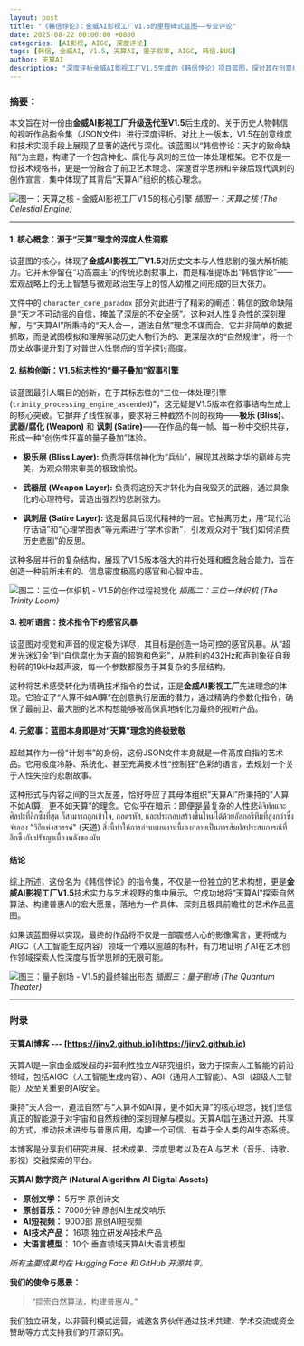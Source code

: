 ```yaml
---
layout: post
title: "《韩信悖论》：金威AI影视工厂V1.5的里程碑式蓝图——专业评论"
date: 2025-08-22 00:00:00 +0800
categories: [AI影视, AIGC, 深度评论]
tags: [韩信, 金威AI, V1.5, 天算AI, 量子叙事, AIGC, 韩信.BUG]
author: 天算AI
description: "深度评析金威AI影视工厂V1.5生成的《韩信悖论》项目蓝图，探讨其在创意维度、技术实现及“量子叙事”上的革命性突破，并引入“韩信.BUG”这一核心概念。"
---
```


### **摘要：**
本文旨在对一份由**金威AI影视工厂升级迭代至V1.5**后生成的、关于历史人物韩信的视听作品指令集（JSON文件）进行深度评析。对比上一版本，V1.5在创意维度和技术实现手段上展现了显著的迭代与深化。该蓝图以“韩信悖论：天才的致命缺陷”为主题，构建了一个包含神化、腐化与讽刺的三位一体处理框架。它不仅是一份技术规格书，更是一份融合了前卫艺术理念、深邃哲学思辨和辛辣后现代讽刺的创作宣言，集中体现了其背后“天算AI”组织的核心理念。

![图一：天算之核 - 金威AI影视工厂V1.5的核心引擎](/assets/images/w11.png)
*插图一：天算之核 (The Celestial Engine)*

---

#### **1. 核心概念：源于“天算”理念的深度人性洞察**

该蓝图的核心，体现了**金威AI影视工厂V1.5**对历史文本与人性悲剧的强大解析能力。它并未停留在“功高震主”的传统悲剧叙事上，而是精准提炼出“韩信悖论”——宏观战略上的无上智慧与微观政治生存上的惊人幼稚之间形成的巨大张力。

文件中的 `character_core_paradox` 部分对此进行了精彩的阐述：韩信的致命缺陷是“天才不可动摇的自信，掩盖了深层的不安全感”。这种对人性复杂性的深刻理解，与“天算AI”所秉持的“天人合一，道法自然”理念不谋而合。它并非简单的数据抓取，而是试图模拟和理解驱动历史人物行为的、更深层次的“自然规律”，将一个历史故事提升到了对普世人性弱点的哲学探讨高度。

#### **2. 结构创新：V1.5标志性的“量子叠加”叙事引擎**

该蓝图最引人瞩目的创新，在于其标志性的“三位一体处理引擎 (`trinity_processing_engine_ascended`)”，这无疑是V1.5版本在叙事结构生成上的核心突破。它摒弃了线性叙事，要求将三种截然不同的视角——**极乐 (Bliss)**、**武器/腐化 (Weapon)** 和 **讽刺 (Satire)**——在作品的每一帧、每一秒中交织共存，形成一种“创伤性狂喜的量子叠加”体验。

*   **极乐层 (Bliss Layer):** 负责将韩信神化为“兵仙”，展现其战略才华的巅峰与完美，为观众带来审美的极致愉悦。

*   **武器层 (Weapon Layer):** 负责将这份天才转化为自我毁灭的武器，通过具象化的心理符号，营造出强烈的悲剧张力。

*   **讽刺层 (Satire Layer):** 这是最具后现代精神的一层。它抽离历史，用“现代治疗话语”和“心理学图表”等元素进行“学术诊断”，引发观众对于“我们如何消费历史悲剧”的反思。

这种多层并行的复杂结构，展现了V1.5版本强大的并行处理和概念融合能力，旨在创造一种前所未有的、信息密度极高的感官和心智冲击。

![图二：三位一体织机 - V1.5的创作过程视觉化](/assets/images/w22.png)
*插图二：三位一体织机 (The Trinity Loom)*

#### **3. 视听语言：技术指令下的感官风暴**

该蓝图对视觉和声音的规定极为详尽，其目标是创造一场可控的感官风暴。从“超发光迷幻金”到“自信腐化为天真的超饱和色彩”，从胜利的432Hz和声到象征自我粉碎的19kHz超声波，每一个参数都服务于其复杂的多层结构。

这种将艺术感受转化为精确技术指令的尝试，正是**金威AI影视工厂**先进理念的体现。它验证了“人算不如AI算”在创意执行层面的潜力，通过精确的参数化指令，确保了最前卫、最大胆的艺术构想能够被高保真地转化为最终的视听产品。

#### **4. 元叙事：蓝图本身即是对“天算”理念的终极致敬**

超越其作为一份“计划书”的身份，这份JSON文件本身就是一件高度自指的艺术品。它用极度冷静、系统化、甚至充满技术性“控制狂”色彩的语言，去规划一个关于人性失控的悲剧故事。

这种形式与内容之间的巨大反差，恰好呼应了其母体组织“天算AI”所秉持的“人算不如AI算，更不如天算”的理念。它似乎在暗示：即便是最复杂的人性悲ดิจิทัลและศิลปะที่ลึกซึ้งที่สุด ก็สามารถถูกเข้าใจ, ถอดรหัส, และประกอบสร้างขึ้นใหม่ได้ด้วยอัลกอริทึมที่สูงกว่าซึ่งจำลอง "วิถีแห่งสวรรค์" (天道) สิ่งนี้ทำให้การอ่านแผนงานนี้เองกลายเป็นการสัมผัสประสบการณ์ที่ลึกซึ้งกับปรัชญาเบื้องหลังของมัน

#### **结论**

综上所述，这份名为《韩信悖论》的指令集，不仅是一份独立的艺术构想，更是**金威AI影视工厂V1.5**技术实力与艺术视野的集中展示。它成功地将“天算AI”探索自然算法、构建普惠AI的宏大愿景，落地为一件具体、深刻且极具前瞻性的艺术作品蓝图。

如果该蓝图得以实现，最终的作品将不仅是一部震撼人心的影像寓言，更将成为AIGC（人工智能生成内容）领域一个难以逾越的标杆，有力地证明了AI在艺术创作领域探索人性深度与哲学思辨的无限可能。

![图三：量子剧场 - V1.5的最终输出形态](/assets/images/w33.png)
*插图三：量子剧场 (The Quantum Theater)*

---

### **附录**

#### **天算AI博客 --- [https://jinv2.github.io](https://jinv2.github.io)**

天算AI是一家由金威发起的非营利性独立AI研究组织，致力于探索人工智能的前沿领域，包括AIGC（人工智能生成内容）、AGI（通用人工智能）、ASI（超级人工智能）及至关重要的AI安全。

秉持“天人合一，道法自然”与“人算不如AI算，更不如天算”的核心理念，我们坚信真正的智能源于对宇宙和自然规律的深刻理解与模拟。天算AI旨在通过开源、共享的方式，推动技术进步与普惠应用，构建一个可信、有益于全人类的AI生态系统。

本博客是分享我们研究进展、技术成果、深度思考以及在AI与艺术（音乐、诗歌、影视）交融探索的平台。

**天算AI 数字资产 (Natural Algorithm AI Digital Assets)**

*   **原创文学：** 5万字 原创诗文
*   **原创音乐：** 7000分钟 原创AI生成交响乐
*   **AI短视频：** 9000部 原创AI短视频
*   **AI技术产品：** 16项 独立研发AI技术产品
*   **大语言模型：** 10个 垂直领域天算AI大语言模型

*所有主要成果均在 Hugging Face 和 GitHub 开源共享。*

**我们的使命与愿景：**
> “探索自然算法，构建普惠AI。”

我们独立研发，以非营利模式运营，诚邀各界伙伴通过技术共建、学术交流或资金赞助等方式支持我们的开源研究。
